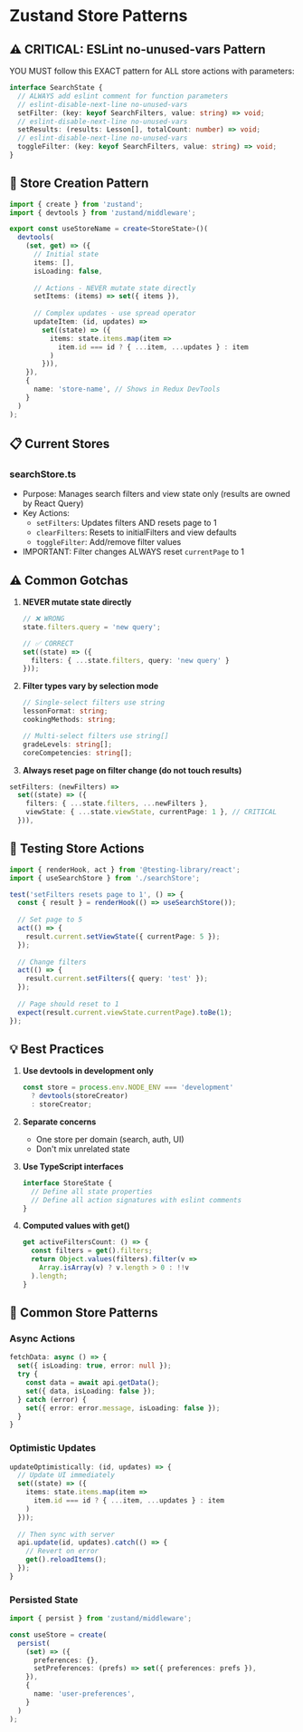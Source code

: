 # Zustand Store Patterns

## ⚠️ CRITICAL: ESLint no-unused-vars Pattern

YOU MUST follow this EXACT pattern for ALL store actions with parameters:

```typescript
interface SearchState {
  // ALWAYS add eslint comment for function parameters
  // eslint-disable-next-line no-unused-vars
  setFilter: (key: keyof SearchFilters, value: string) => void;
  // eslint-disable-next-line no-unused-vars
  setResults: (results: Lesson[], totalCount: number) => void;
  // eslint-disable-next-line no-unused-vars
  toggleFilter: (key: keyof SearchFilters, value: string) => void;
}
```

## 🏪 Store Creation Pattern

```typescript
import { create } from 'zustand';
import { devtools } from 'zustand/middleware';

export const useStoreName = create<StoreState>()(
  devtools(
    (set, get) => ({
      // Initial state
      items: [],
      isLoading: false,
      
      // Actions - NEVER mutate state directly
      setItems: (items) => set({ items }),
      
      // Complex updates - use spread operator
      updateItem: (id, updates) => 
        set((state) => ({
          items: state.items.map(item => 
            item.id === id ? { ...item, ...updates } : item
          )
        })),
    }),
    {
      name: 'store-name', // Shows in Redux DevTools
    }
  )
);
```

## 📋 Current Stores

### searchStore.ts
- Purpose: Manages search filters and view state only (results are owned by React Query)
- Key Actions:
  - `setFilters`: Updates filters AND resets page to 1
  - `clearFilters`: Resets to initialFilters and view defaults
  - `toggleFilter`: Add/remove filter values
- IMPORTANT: Filter changes ALWAYS reset `currentPage` to 1

## ⚠️ Common Gotchas

1. **NEVER mutate state directly**
   ```typescript
   // ❌ WRONG
   state.filters.query = 'new query';
   
   // ✅ CORRECT
   set((state) => ({ 
     filters: { ...state.filters, query: 'new query' }
   }));
   ```

2. **Filter types vary by selection mode**
   ```typescript
   // Single-select filters use string
   lessonFormat: string;
   cookingMethods: string;
   
   // Multi-select filters use string[]
   gradeLevels: string[];
   coreCompetencies: string[];
   ```

3. **Always reset page on filter change (do not touch results)**
  ```typescript
  setFilters: (newFilters) =>
    set((state) => ({
      filters: { ...state.filters, ...newFilters },
      viewState: { ...state.viewState, currentPage: 1 }, // CRITICAL
    })),
  ```

## 🧪 Testing Store Actions

```typescript
import { renderHook, act } from '@testing-library/react';
import { useSearchStore } from './searchStore';

test('setFilters resets page to 1', () => {
  const { result } = renderHook(() => useSearchStore());
  
  // Set page to 5
  act(() => {
    result.current.setViewState({ currentPage: 5 });
  });
  
  // Change filters
  act(() => {
    result.current.setFilters({ query: 'test' });
  });
  
  // Page should reset to 1
  expect(result.current.viewState.currentPage).toBe(1);
});
```

## 💡 Best Practices

1. **Use devtools in development only**
   ```typescript
   const store = process.env.NODE_ENV === 'development' 
     ? devtools(storeCreator) 
     : storeCreator;
   ```

2. **Separate concerns**
   - One store per domain (search, auth, UI)
   - Don't mix unrelated state

3. **Use TypeScript interfaces**
   ```typescript
   interface StoreState {
     // Define all state properties
     // Define all action signatures with eslint comments
   }
   ```

4. **Computed values with get()**
   ```typescript
   get activeFiltersCount: () => {
     const filters = get().filters;
     return Object.values(filters).filter(v => 
       Array.isArray(v) ? v.length > 0 : !!v
     ).length;
   }
   ```

## 🔧 Common Store Patterns

### Async Actions
```typescript
fetchData: async () => {
  set({ isLoading: true, error: null });
  try {
    const data = await api.getData();
    set({ data, isLoading: false });
  } catch (error) {
    set({ error: error.message, isLoading: false });
  }
}
```

### Optimistic Updates
```typescript
updateOptimistically: (id, updates) => {
  // Update UI immediately
  set((state) => ({
    items: state.items.map(item =>
      item.id === id ? { ...item, ...updates } : item
    )
  }));
  
  // Then sync with server
  api.update(id, updates).catch(() => {
    // Revert on error
    get().reloadItems();
  });
}
```

### Persisted State
```typescript
import { persist } from 'zustand/middleware';

const useStore = create(
  persist(
    (set) => ({
      preferences: {},
      setPreferences: (prefs) => set({ preferences: prefs }),
    }),
    {
      name: 'user-preferences',
    }
  )
);
```
